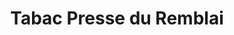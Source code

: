 ---
title: "Tabac Presse du Remblai"
url: /les-sables-dolonne/tabac-presse-du-remblai/
shop: marchand de journaux
---